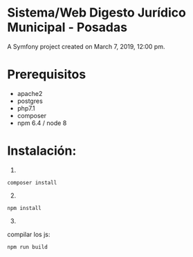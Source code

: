 Sistema/Web Digesto Jurídico Municipal - Posadas
===

A Symfony project created on March 7, 2019, 12:00 pm.

Prerequisitos
==

- apache2
- postgres
- php7.1
- composer
- npm 6.4 / node 8

Instalación:
=

1.
`composer install`

2.
`npm install`

3.
compilar los js:

`npm run build`


